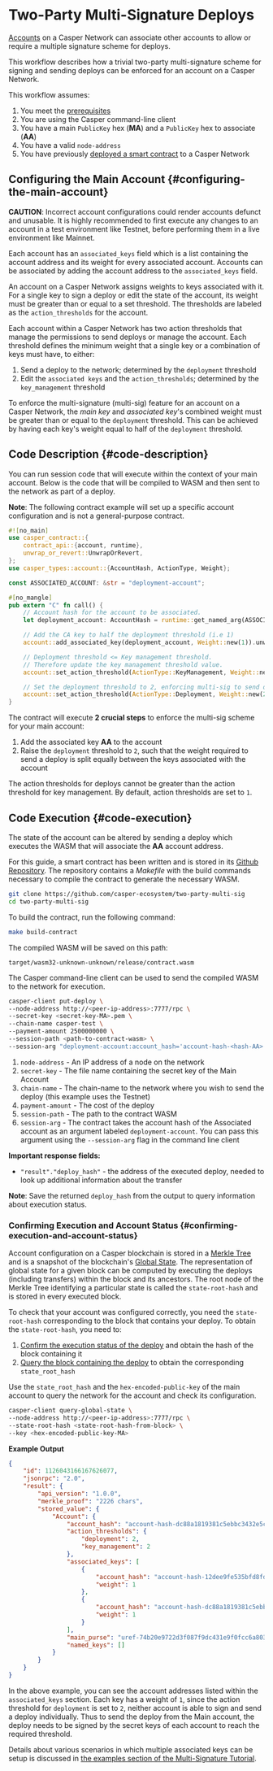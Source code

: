 # Two-Party Multi-Signature Deploys

[Accounts](../design/accounts.md) on a Casper Network can associate other accounts to allow or require a multiple signature scheme for deploys.

This workflow describes how a trivial two-party multi-signature scheme for signing and sending deploys can be enforced for an account on a Casper Network.

This workflow assumes:

1.  You meet the [prerequisites](setup.md)
2.  You are using the Casper command-line client
3.  You have a main `PublicKey` hex (**MA**) and a `PublicKey` hex to associate (**AA**)
4.  You have a valid `node-address`
5.  You have previously [deployed a smart contract](../dapp-dev-guide/on-chain-contracts.md) to a Casper Network

## Configuring the Main Account {#configuring-the-main-account}

**CAUTION**: Incorrect account configurations could render accounts defunct and unusable. It is highly recommended to first execute any changes to an account in a test environment like Testnet, before performing them in a live environment like Mainnet.

Each account has an `associated_keys` field which is a list containing the account address and its weight for every associated account. Accounts can be associated by adding the account address to the `associated_keys` field.

An account on a Casper Network assigns weights to keys associated with it. For a single key to sign a deploy or edit the state of the account, its weight must be greater than or equal to a set threshold. The thresholds are labeled as the `action_thresholds` for the account.

Each account within a Casper Network has two action thresholds that manage the permissions to send deploys or manage the account. Each threshold defines the minimum weight that a single key or a combination of keys must have, to either:

1.  Send a deploy to the network; determined by the `deployment` threshold
2.  Edit the `associated keys` and the `action_thresholds`; determined by the `key_management` threshold

To enforce the multi-signature (multi-sig) feature for an account on a Casper Network, the _main key_ and _associated key_'s combined weight must be greater than or equal to the `deployment` threshold. This can be achieved by having each key's weight equal to half of the `deployment` threshold.

## Code Description {#code-description}

You can run session code that will execute within the context of your main account. Below is the code that will be compiled to WASM and then sent to the network as part of a deploy.

**Note**: The following contract example will set up a specific account configuration and is not a general-purpose contract.

```rust
#![no_main]
use casper_contract::{
    contract_api::{account, runtime},
    unwrap_or_revert::UnwrapOrRevert,
};
use casper_types::account::{AccountHash, ActionType, Weight};

const ASSOCIATED_ACCOUNT: &str = "deployment-account";

#[no_mangle]
pub extern "C" fn call() {
    // Account hash for the account to be associated.
    let deployment_account: AccountHash = runtime::get_named_arg(ASSOCIATED_ACCOUNT);

    // Add the CA key to half the deployment threshold (i.e 1)
    account::add_associated_key(deployment_account, Weight::new(1)).unwrap_or_revert();

    // Deployment threshold <= Key management threshold.
    // Therefore update the key management threshold value.
    account::set_action_threshold(ActionType::KeyManagement, Weight::new(2)).unwrap_or_revert();

    // Set the deployment threshold to 2, enforcing multi-sig to send deploys.
    account::set_action_threshold(ActionType::Deployment, Weight::new(2)).unwrap_or_revert();
}
```

The contract will execute **2 crucial steps** to enforce the multi-sig scheme for your main account:

1.  Add the associated key **AA** to the account
2.  Raise the `deployment` threshold to `2`, such that the weight required to send a deploy is split equally between the keys associated with the account

The action thresholds for deploys cannot be greater than the action threshold for key management. By default, action thresholds are set to `1`.

## Code Execution {#code-execution}

The state of the account can be altered by sending a deploy which executes the WASM that will associate the **AA** account address.

For this guide, a smart contract has been written and is stored in its [Github Repository](https://github.com/casper-ecosystem/two-party-multi-sig). The repository contains a _Makefile_ with the build commands necessary to compile the contract to generate the necessary WASM.

```bash
git clone https://github.com/casper-ecosystem/two-party-multi-sig
cd two-party-multi-sig
```

To build the contract, run the following command:

```bash
make build-contract
```

The compiled WASM will be saved on this path:

    target/wasm32-unknown-unknown/release/contract.wasm

The Casper command-line client can be used to send the compiled WASM to the network for execution.

```bash
casper-client put-deploy \
--node-address http://<peer-ip-address>:7777/rpc \
--secret-key <secret-key-MA>.pem \
--chain-name casper-test \
--payment-amount 2500000000 \
--session-path <path-to-contract-wasm> \
--session-arg "deployment-account:account_hash='account-hash-<hash-AA>'"
```

1.  `node-address` - An IP address of a node on the network
2.  `secret-key` - The file name containing the secret key of the Main Account
3.  `chain-name` - The chain-name to the network where you wish to send the deploy (this example uses the Testnet)
4.  `payment-amount` - The cost of the deploy
5.  `session-path` - The path to the contract WASM
6.  `session-arg` - The contract takes the account hash of the Associated account as an argument labeled `deployment-account`. You can pass this argument using the `--session-arg` flag in the command line client

**Important response fields:**

-   `"result"."deploy_hash"` - the address of the executed deploy, needed to look up additional information about the transfer

**Note**: Save the returned `deploy_hash` from the output to query information about execution status.

### Confirming Execution and Account Status {#confirming-execution-and-account-status}

Account configuration on a Casper blockchain is stored in a [Merkle Tree](../glossary/M.md#merkle-tree) and is a snapshot of the blockchain's [Global State](../design/global-state.md). The representation of global state for a given block can be computed by executing the deploys (including transfers) within the block and its ancestors. The root node of the Merkle Tree identifying a particular state is called the `state-root-hash` and is stored in every executed block.

To check that your account was configured correctly, you need the `state-root-hash` corresponding to the block that contains your deploy. To obtain the `state-root-hash`, you need to:

1.  [Confirm the execution status of the deploy](querying.md#querying-deploys) and obtain the hash of the block containing it
2.  [Query the block containing the deploy](querying.md#querying-blocks) to obtain the corresponding `state_root_hash`

Use the `state_root_hash` and the `hex-encoded-public-key` of the main account to query the network for the account and check its configuration.

```bash
casper-client query-global-state \
--node-address http://<peer-ip-address>:7777/rpc \
--state-root-hash <state-root-hash-from-block> \
--key <hex-encoded-public-key-MA>
```

**Example Output**

```json
{
    "id": 1126043166167626077,
    "jsonrpc": "2.0",
    "result": {
        "api_version": "1.0.0",
        "merkle_proof": "2226 chars",
        "stored_value": {
            "Account": {
                "account_hash": "account-hash-dc88a1819381c5ebbc3432e5c1d94df18cdcd7253b85259eeebe0ec8661bb84a",
                "action_thresholds": {
                    "deployment": 2,
                    "key_management": 2
                },
                "associated_keys": [
                    {
                        "account_hash": "account-hash-12dee9fe535bfd8fd335fce1ba1f972f26bb60029a303b310d85419357d18f51",
                        "weight": 1
                    },
                    {
                        "account_hash": "account-hash-dc88a1819381c5ebbc3432e5c1d94df18cdcd7253b85259eeebe0ec8661bb84a",
                        "weight": 1
                    }
                ],
                "main_purse": "uref-74b20e9722d3f087f9dc431e9f0fcc6a803c256e005fa45b64a101512001cb78-007",
                "named_keys": []
            }
        }
    }
}
```

In the above example, you can see the account addresses listed within the `associated_keys` section. Each key has a weight of `1`, since the action threshold for `deployment` is set to `2`, neither account is able to sign and send a deploy individually. Thus to send the deploy from the Main account, the deploy needs to be signed by the secret keys of each account to reach the required threshold.

Details about various scenarios in which multiple associated keys can be setup is discussed in [the examples section of the Multi-Signature Tutorial](../dapp-dev-guide/tutorials/multi-sig/additional.md).
